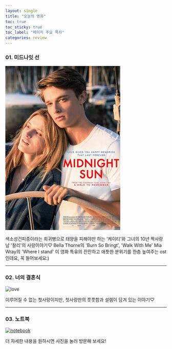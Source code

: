 ```yaml
---
layout: single
title: "오늘의 영화"
toc: true
toc_sticky: true
toc_label: "페이지 주요 목차"
categories: review
---
```


### 01. 미드나잇 선
![midnight](/assets/images/midnight.jpg)


색소성건피증이라는 희귀병으로 태양을 피해야만 하는 '케이티'와 그녀의 10년 짝사랑남 '찰리'의 사랑이야기♡
Bella Thorne의 'Burn So Bringt', 'Walk With Me'
Mia Wray의 'Where I stand'
이 영화 특유의 잔잔하고 애틋한 분위기를 한층 높여주는 ost인데요, 꼭 들어보세요:)

---
### 02. 너의 결혼식
![love][silicon]

[silicon]: http://www.sisaweek.com/news/photo/201808/112889_95582_5351.gif  
이루어질 수 없는 첫사랑이지만, 첫사랑만의 풋풋함과 설렘이 담겨 있는 이야기♡

---
### 03. 노트북
[![notebook](/assets/images/notebook.jpg "더 자세한 내용을 원하시면 방문해 보세요!
")](https://post.naver.com/viewer/postView.nhn?volumeNo=28898093&memberNo=4741393&vType=VERTICAL)


더 자세한 내용을 원하시면 사진을 눌러 방문해 보세요!


